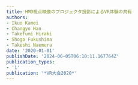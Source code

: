 ```yaml
---
title: HMD視点映像のプロジェクタ投影によるVR体験の共有
authors:
- Ikuo Kamei
- Changyo Han
- Takefumi Hiraki
- Shogo Fukushima
- Takeshi Naemura
date: '2020-01-01'
publishDate: '2024-06-05T06:10:11.167764Z'
publication_types:
- '1'
publication: '*VR大会2020*'
---
```

